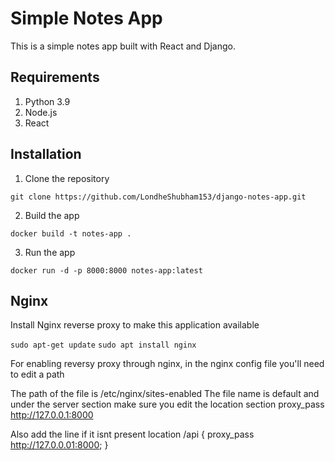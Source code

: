 # Simple Notes App
This is a simple notes app built with React and Django.

## Requirements
1. Python 3.9
2. Node.js
3. React

## Installation
1. Clone the repository
```
git clone https://github.com/LondheShubham153/django-notes-app.git
```

2. Build the app
```
docker build -t notes-app .
```

3. Run the app
```
docker run -d -p 8000:8000 notes-app:latest
```

## Nginx

Install Nginx reverse proxy to make this application available

`sudo apt-get update`
`sudo apt install nginx`










For enabling reversy proxy through nginx, in the nginx config file you'll need to edit a path

The path of the file is /etc/nginx/sites-enabled
The file name is default and under the server section make sure you edit the location section
proxy_pass http://127.0.0.1:8000

Also add the line if it isnt present
        location /api {
                proxy_pass http://127.0.0.01:8000;
        }

